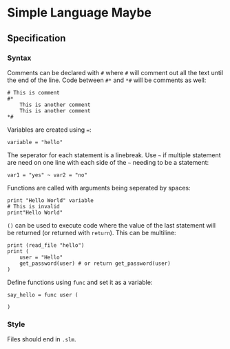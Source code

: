 # Simple Language Maybe

## Specification

### Syntax

Comments can be declared with `#` where `#` will comment out all the text until the end of the line. Code between `#*` and `*#` will be comments as well:

```slm
# This is comment
#*
    This is another comment
    This is another comment
*#
```

Variables are created using `=`:

```slm
variable = "hello"
```

The seperator for each statement is a linebreak. Use `~` if multiple statement are need on one line with each side of the `~` needing to be a statement:

```slm
var1 = "yes" ~ var2 = "no"
```

Functions are called with arguments being seperated by spaces:

```slm
print "Hello World" variable
# This is invalid
print"Hello World"
```

`()` can be used to execute code where the value of the last statement will be returned (or returned with `return`). This can be multiline:

```slm
print (read_file "hello")
print (
    user = "Hello"
    get_password(user) # or return get_password(user)
)
```

Define functions using `func` and set it as a variable:

```slm
say_hello = func user (

)
```

### Style

Files should end in `.slm`.

